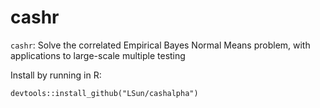 # cashr

`cashr`: Solve the correlated Empirical Bayes Normal Means problem, with applications to large-scale multiple testing

Install by running in R:

`devtools::install_github("LSun/cashalpha")`
